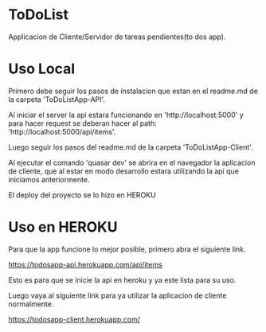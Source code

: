 # ToDoList
Applicacion de Cliente/Servidor de tareas pendientes(to dos app).

# Uso Local
Primero debe seguir los pasos de instalacion que estan en el readme.md de la carpeta 'ToDoListApp-API'.

Al iniciar el server la api estara funcionando en 'http://localhost:5000' y para hacer request se deberan hacer al path: 'http://localhost:5000/api/items'.

Luego seguir los pasos del readme.md de la carpeta 'ToDoListApp-Client'.

Al ejecutar el comando 'quasar dev' se abrira en el navegador la aplicacion de cliente, que al estar en modo desarrollo estara utilizando la api que iniciamos anteriormente.

El deploy del proyecto se lo hizo en HEROKU

# Uso en HEROKU
Para que la app funcione lo mejor posible, primero abra el siguiente link.

https://todosapp-api.herokuapp.com/api/items

Esto es para que se inicie la api en heroku y ya este lista para su uso.

Luego vaya al siguiente link para ya utilizar la aplicacion de cliente normalmente.

https://todosapp-client.herokuapp.com/
